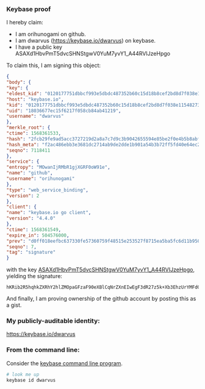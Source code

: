 ### Keybase proof

I hereby claim:

* I am orihunogami on github.
* I am dwarvus (https://keybase.io/dwarvus) on keybase.
* I have a public key ASAXd1HbvPmT5dvcSHNStgwV0YuM7yvY1_A44RVIJzeHpgo

To claim this, I am signing this object:

```json
{
"body": {
"key": {
"eldest_kid": "0120177751dbbcf993e5dbdc487352b60c15d18b8cef2bd8d7f038e11548273787a60a",
"host": "keybase.io",
"kid": "0120177751dbbcf993e5dbdc487352b60c15d18b8cef2bd8d7f038e11548273787a60a",
"uid": "18036677ec15f6217f058cb84ab41219",
"username": "dwarvus"
},
"merkle_root": {
"ctime": 1568361533,
"hash": "2fcb29fe9ad5acc3727219d2a8a7c7d9c3b9042655594e85be2f0e4b5b8abfaa7f4c07cd29e86d1f38c2a539a1c819b8c78d9dd3b1fe294a9f99fdfe0945bd94",
"hash_meta": "f2ac486ebb3e3681dc2714ab9de2dde1b901a54b3b72ff5fd40e64ec219e0b11",
"seqno": 7118411
},
"service": {
"entropy": "MOwanIjRMbR1gjXGRF0oW91e",
"name": "github",
"username": "orihunogami"
},
"type": "web_service_binding",
"version": 2
},
"client": {
"name": "keybase.io go client",
"version": "4.4.0"
},
"ctime": 1568361549,
"expire_in": 504576000,
"prev": "d0ff018eefbc637330fe57360759f48515e253527f8715ea5ba5fc6d11b950b4",
"seqno": 7,
"tag": "signature"
}
```

with the key [ASAXd1HbvPmT5dvcSHNStgwV0YuM7yvY1_A44RVIJzeHpgo](https://keybase.io/dwarvus), yielding the signature:

```
hKRib2R5hqhkZXRhY2hlZMOpaGFzaF90eXBlCqNrZXnEIwEgF3dR27z5k+Xb3EhzUrYMFdGLjO8r2NfwOOEVSCc3h6YKp3BheWxvYWTESpcCB8Qg0P8Bju+8Y3Mw/lc2B1n0hRXiU1J/hxXqW6X8bRG5ULTEIMeVepf66rDrMi9J9/JJdC1gtecThrTQ8i9Yee0b4nCZAgHCo3NpZ8RAUNS+NjHNCrKou2Soef88tKMIZwGa9eMSQfyshYldj9f8CzcuqUuawNGuUwF1sPS79jHAFZUgbf7YvV7JA/G6AahzaWdfdHlwZSCkaGFzaIKkdHlwZQildmFsdWXEIDuVUm7UljHi/X/jNI+w39U7ewKO5kh295734Jql4h33o3RhZ80CAqd2ZXJzaW9uAQ==

```

And finally, I am proving ownership of the github account by posting this as a gist.

### My publicly-auditable identity:

https://keybase.io/dwarvus

### From the command line:

Consider the [keybase command line program](https://keybase.io/download).

```bash
# look me up
keybase id dwarvus
```
